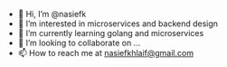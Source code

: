 - 👋 Hi, I’m @nasiefk
- 👀 I’m interested in microservices and backend design
- 🌱 I’m currently learning golang and microservices
- 💞️ I’m looking to collaborate on ...
- 📫 How to reach me at nasiefkhlaif@gmail.com

<!---
nasiefk/nasiefk is a ✨ special ✨ repository because its `README.md` (this file) appears on your GitHub profile.
You can click the Preview link to take a look at your changes.
--->
